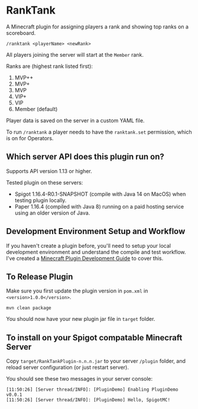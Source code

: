 # RankTank

A Minecraft plugin for assigning players a rank and showing top ranks on a scoreboard.

    /ranktank <playerName> <newRank>

All players joining the server will start at the `Member` rank.

Ranks are (highest rank listed first):

1. MVP++
2. MVP+
3. MVP
4. VIP+
5. VIP
6. Member (default)

Player data is saved on the server in a custom YAML file.

To run `/ranktank` a player needs to have the `ranktank.set` permission, which is on for Operators.

## Which server API does this plugin run on?

Supports API version 1.13 or higher.

Tested plugin on these servers:
* Spigot 1.16.4-R0.1-SNAPSHOT (compile with Java 14 on MacOS) when testing plugin locally.
* Paper 1.16.4 (compiled with Java 8) running on a paid hosting service using an older version of Java.

## Development Environment Setup and Workflow

If you haven't create a plugin before, you'll need to setup your local development environment and understand the compile and test workflow. I've created a [Minecraft Plugin Development Guide](https://gist.github.com/briangershon/7a009cad2a1e11a7b785e8b8bf6ada1a) to cover this.

## To Release Plugin

Make sure you first update the plugin version in `pom.xml` in `<version>1.0.0</version>`.

    mvn clean package

You should now have your new plugin jar file in `target` folder.

## To install on your Spigot compatable Minecraft Server

Copy `target/RankTankPlugin-n.n.n.jar` to your server `/plugin` folder, and reload server configuration (or just restart server).

You should see these two messages in your server console:

```
[11:50:26] [Server thread/INFO]: [PluginDemo] Enabling PluginDemo v0.0.1
[11:50:26] [Server thread/INFO]: [PluginDemo] Hello, SpigotMC!
```
